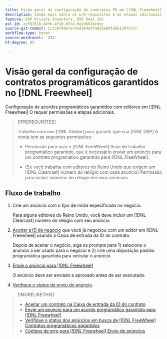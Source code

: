 ```yaml
---
title: Visão geral da configuração de contratos PG em [!DNL Freewheel]
description: Saiba mais sobre os pré-requisitos e as etapas adicionais necessárias para executar anúncios para ofertas programáticas garantidas com editores no [!DNL Freewheel].
feature: DSP Private Inventory, DSP Deal IDs
exl-id: acf8351b-88fb-4f18-8fca-9a2d6674cdec
source-git-commit: 1c13874967ec4ad264e5fa6a5e0dfeb6120f53cc
workflow-type: tm+mt
source-wordcount: '222'
ht-degree: 0%

---
```


# Visão geral da configuração de contratos programáticos garantidos no [!DNL Freewheel]

Configuração de acordos programáticos garantidos com editores em [!DNL Freewheel] O requer permissões e etapas adicionais.

>[!PREREQUISITES]
>
>Trabalhe com seu [!DNL Adobe] para garantir que sua [!DNL DSP] A conta tem as seguintes permissões:
>
>* Permissão para usar o [!DNL FreeWheel] fluxo de trabalho programático garantido, que é necessário enviar um anúncio para um contrato programático garantido para [!DNL FreeWheel].
>
>* (Se você trabalha com editores do Reino Unido que exigem um [!DNL Clearcast] número do relógio com cada anúncio) Permissão para incluir números do relógio em seus anúncios.


## Fluxo de trabalho

1. Crie um anúncio com o tipo de mídia especificado no negócio.

   Para alguns editores do Reino Unido, você deve incluir um [!DNL Clearcast] número do relógio com seu anúncio.

1. [Aceitar a ID de negócio](#programmatic-guaranteed-set-up.md#pg-setup-deal-id-inbox) que você já negociou com um editor em [!DNL Freewheel] usando a Caixa de entrada da ID do contrato.

   Depois de aceitar o negócio, siga os prompts para 1) selecione o anúncio a ser usado para o negócio e 2) crie uma disposição padrão programática garantida para veicular o anúncio.

1. [Envie o anúncio para [!DNL Freewheel]](freewheel-submit.md)

   O anúncio deve ser enviado e aprovado antes de ser executado.

1. [Verifique o status de envio do anúncio](freewheel-check-status.md).

>[!MORELIKETHIS]
>
>* [Aceitar um contrato na Caixa de entrada da ID do contrato](deal-id-inbox-accept.md)
>* [Envie um anúncio para um acordo programático garantido para [!DNL Freewheel]](freewheel-submit.md)
>* [Verifique o status dos anúncios em busca de [!DNL FreeWheel] Contratos programáticos garantidos](freewheel-check-status.md)
>* [Códigos de erro para [!DNL Freewheel] Envio de anúncios](freewheel-error-codes.md)


